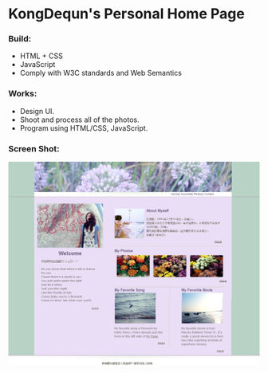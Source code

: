 # KongDequn's Personal Home Page
<h3>Build:</h3>
<ul>
<li>HTML + CSS</li>
<li>JavaScript</li>
<li>Comply with W3C standards and Web Semantics</li>
</ul>

<h3>Works:</h3>
<ul>
<li>Design UI.</li>
<li>Shoot and process all of the photos.</li>
<li>Program using HTML/CSS, JavaScript.</li>
</ul>

<h3>Screen Shot:</h3>
<img src="https://github.com/QunnieKong/My_PersonalHomePage/blob/master/MyPage.jpg?raw=true"/>
